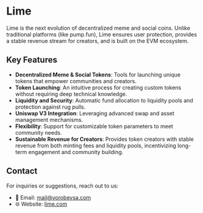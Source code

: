 # Lime

Lime is the next evolution of decentralized meme and social coins. Unlike traditional platforms (like pump.fun), Lime ensures user protection, provides a stable revenue stream for creators, and is built on the EVM ecosystem.

## Key Features
- **Decentralized Meme & Social Tokens**: Tools for launching unique tokens that empower communities and creators.
- **Token Launching**: An intuitive process for creating custom tokens without requiring deep technical knowledge.
- **Liquidity and Security**: Automatic fund allocation to liquidity pools and protection against rug pulls.
- **Uniswap V3 Integration**: Leveraging advanced swap and asset management mechanisms.
- **Flexibility**: Support for customizable token parameters to meet community needs.
- **Sustainable Revenue for Creators**: Provides token creators with stable revenue from both minting fees and liquidity pools, incentivizing long-term engagement and community building.

## Contact
For inquiries or suggestions, reach out to us:
- 📧 Email: mail@vorobevsa.com
- 🌐 Website: [lime.com](https://lime.dev)
